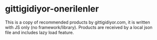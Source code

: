 # gittigidiyor-onerilenler
This is a copy of recommended products by gittigidiyor.com, it is written with JS only (no framework/library). Products are received by a local json file and includes lazy load feature.
